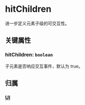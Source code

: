 <script setup>
import Case from '/component/Case.vue'
</script>

# hitChildren

进一步定义元素子级的可交互性。

## 关键属性

### hitChildren: `boolean`

子元素是否响应交互事件，默认为 true。

## 归属

### [UI](/reference/display/UI.md)
